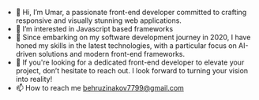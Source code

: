 - 👋 Hi, I’m Umar, a passionate front-end developer committed to crafting responsive and visually stunning web applications.
- 👀 I’m interested in Javascript based frameworks
- 🌱 Since embarking on my software development journey in 2020, I have honed my skills in the latest technologies, with a particular focus on AI-driven solutions and modern front-end frameworks.
- 💞️ If you're looking for a dedicated front-end developer to elevate your project, don’t hesitate to reach out. I look forward to turning your vision into reality!
- 📫 How to reach me behruzinakov7799@gmail.com

<!---
Umar7799/Umar7799 is a ✨ special ✨ repository because its `README.md` (this file) appears on your GitHub profile.
You can click the Preview link to take a look at your changes.
--->
